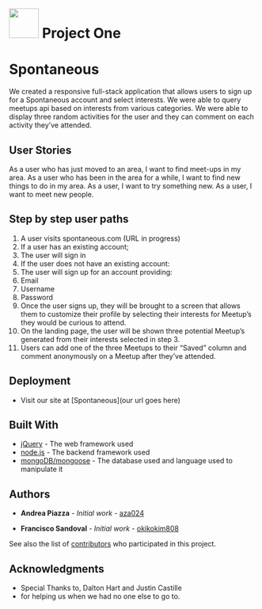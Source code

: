 # <img src="https://cloud.githubusercontent.com/assets/7833470/10423298/ea833a68-7079-11e5-84f8-0a925ab96893.png" width="60"> Project One

# Spontaneous

We created a responsive full-stack application that allows users to sign up for a Spontaneous account and select interests. We were able to query meetups api based on interests from various categories. We were able to display three random activities for the user and they can comment on each activity they’ve attended.

## User Stories

As a  user who has just moved to an area, I want to find meet-ups in my area. 
As a user who has been in the area for a while, I want to find new things to do in my area.
As a user, I want to try something new. 
As a user, I want to meet new people. 

## Step by step user paths

1. A user visits spontaneous.com (URL in progress)
2. If a user has an existing account; 
  1. The user will sign in 
3. If the user does not have an existing account:
  1. The user will sign up for an account providing:
  2. Email 
  3. Username
  4. Password
4. Once the user signs up, they will be brought to a screen that allows them to customize their profile by selecting their interests for Meetup’s they would be curious to attend.
5. On the landing page, the user will be shown three potential Meetup’s generated from their interests selected in step 3. 
6. Users can add one of the three Meetups to their “Saved” column and comment anonymously on a Meetup after they’ve attended. 

## Deployment

* Visit our site at [Spontaneous](our url goes here)

## Built With

* [jQuery](http://jquery.com/) - The web framework used
* [node.js](https://nodejs.org/en/) - The backend framework used
* [mongoDB/mongoose](https://www.mongodb.com/) - The database used and language used to manipulate it

## Authors

* **Andrea Piazza** - *Initial work* - [aza024](https://github.com/aza024)

* **Francisco Sandoval** - *Initial work* - [okikokim808](https://github.com/okikokim808)

See also the list of [contributors](https://github.com/okikokim808/project-1/contributors) who participated in this project.

## Acknowledgments

* Special Thanks to, Dalton Hart and Justin Castille
* for helping us when we had no one else to go to.

